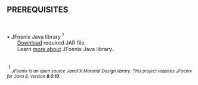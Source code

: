 ## PREREQUISITES  
<br>

:black_small_square: JFoenix Java library<sup>&nbsp;_1_</sup>    
&emsp;&emsp;[Download](https://github.com/sshahine/JFoenix#user-content-----) required JAR file.  
&emsp;&emsp;Learn [more about](http://www.jfoenix.com/) JFoenix Java library.  
<br>
<br>
&nbsp;<sup>_1_</sup> _<sub>JFoenix is an open source JavaFX Material Design library. This project requires JFoenix for Java 8, version **8.0.10**.<sub>_

